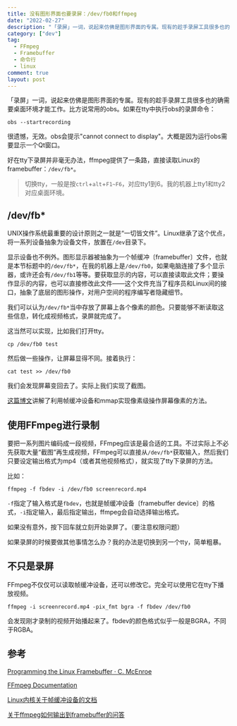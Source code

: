 ```yaml
---
title: 没有图形界面也要录屏：/dev/fb0和ffmpeg
date: "2022-02-27"
description: "「录屏」一词，说起来仿佛是图形界面的专属。现有的趁手录屏工具很多也的确需要桌面环境才能工作。比方说常用的obs。如果在tty中执行obs的录屏命令，很遗憾，无效。obs会提示cannot connect to display。大概是因为运行obs需要显示一个Qt窗口。好在tty下录屏并非毫无办法，ffmpeg提供了一条路，直接读取Linux的framebuffer：`/dev/fb*`。"
category: ["dev"]
tag:
  - FFmpeg
  - Framebuffer
  - 命令行
  - linux
comment: true
layout: post
---
```


「录屏」一词，说起来仿佛是图形界面的专属。现有的趁手录屏工具很多也的确需要桌面环境才能工作。比方说常用的obs。如果在tty中执行obs的录屏命令：

```
obs --startrecording
```

很遗憾，无效。obs会提示"cannot connect to display"。大概是因为运行obs需要显示一个Qt窗口。

好在tty下录屏并非毫无办法，ffmpeg提供了一条路，直接读取Linux的framebuffer：`/dev/fb*`。

> 切换tty，一般是按`ctrl`+`alt`+`F1~F6`，对应tty1到6。我的机器上tty1和tty2对应桌面环境。

## /dev/fb*

UNIX操作系统最重要的设计原则之一就是“一切皆文件”。Linux继承了这个优点，将一系列设备抽象为设备文件，放置在`/dev`目录下。

显示设备也不例外。图形显示器被抽象为一个帧缓冲〔framebuffer〕文件，也就是本节标题中的`/dev/fb*`，在我的机器上是`/dev/fb0`，如果电脑连接了多个显示器，或许还会有`/dev/fb1`等等。要获取显示的内容，可以直接读取此文件；要操作显示的内容，也可以直接修改此文件——这个文件充当了程序员和Linux间的接口，抽象了底层的图形操作，对用户空间的程序编写者隐藏细节。

我们可以认为`/dev/fb*`当中存放了屏幕上各个像素的颜色。只要能够不断读取这些信息，转化成视频格式，录屏就完成了。

这当然可以实现，比如我们打开tty。

```
cp /dev/fb0 test
```

然后做一些操作，让屏幕显得不同。接着执行：

```
cat test >> /dev/fb0
```

我们会发现屏幕变回去了。实际上我们实现了截图。

[这篇博文](https://cmcenroe.me/2018/01/30/fbclock.html)讲解了利用帧缓冲设备和mmap实现像素级操作屏幕像素的方法。

## 使用FFmpeg进行录制

要把一系列图片编码成一段视频，FFmpeg应该是最合适的工具。不过实际上不必先获取大量“截图”再生成视频，FFmpeg可以直接从`/dev/fb*`获取输入，然后我们只要设定输出格式为mp4（或者其他视频格式），就实现了tty下录屏的方法。

比如：

```
ffmpeg -f fbdev -i /dev/fb0 screenrecord.mp4
```

`-f`指定了输入格式是`fbdev`，也就是帧缓冲设备〔framebuffer device〕的格式，`-i`指定输入，最后指定输出，ffmpeg会自动选择输出格式。

如果没有意外，按下回车就立刻开始录屏了。（要注意权限问题）

如果录屏的时候要做其他事情怎么办？我的办法是切换到另一个tty，简单粗暴。

## 不只是录屏

FFmpeg不仅仅可以读取帧缓冲设备，还可以修改它。完全可以使用它在tty下播放视频。

```
ffmpeg -i screenrecord.mp4 -pix_fmt bgra -f fbdev /dev/fb0
```

会发现刚才录制的视频开始播起来了。fbdev的颜色格式似乎一般是BGRA，不同于RGBA。

## 参考

[Programming the Linux Framebuffer · C. McEnroe](https://cmcenroe.me/2018/01/30/fbclock.html)

[FFmpeg Documentation](https://ffmpeg.org/documentation.html)

[Linux内核关于帧缓冲设备的文档](https://www.kernel.org/doc/html/latest/fb/framebuffer.html)

[关于ffmpeg如何输出到framebuffer的问答](http://unix.stackexchange.com/questions/342815/how-to-send-ffmpeg-output-to-framebuffer)
